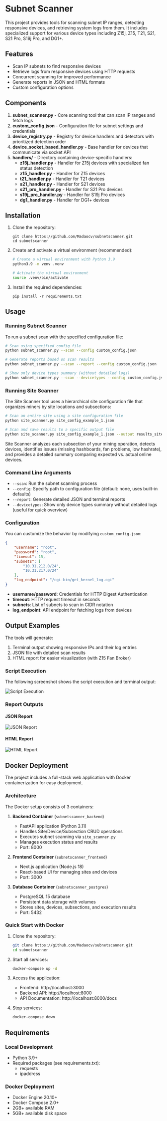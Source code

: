 # Subnet Scanner

This project provides tools for scanning subnet IP ranges, detecting responsive devices, and retrieving system logs from them. It includes specialized support for various device types including Z15j, Z15, T21, S21, S21 Pro, S19j Pro, and DG1+.

## Features

- Scan IP subnets to find responsive devices
- Retrieve logs from responsive devices using HTTP requests
- Concurrent scanning for improved performance
- Generate reports in JSON and HTML formats
- Custom configuration options

## Components

1. **subnet_scanner.py** - Core scanning tool that can scan IP ranges and fetch logs
2. **custom_config.json** - Configuration file for subnet settings and credentials
3. **device_registry.py** - Registry for device handlers and detectors with prioritized detection order
4. **device_socket_based_handler.py** - Base handler for devices that communicate via socket API
5. **handlers/** - Directory containing device-specific handlers:
   - **z15j_handler.py** - Handler for Z15j devices with specialized fan status detection
   - **z15_handler.py** - Handler for Z15 devices
   - **t21_handler.py** - Handler for T21 devices
   - **s21_handler.py** - Handler for S21 devices
   - **s21_pro_handler.py** - Handler for S21 Pro devices
   - **s19j_pro_handler.py** - Handler for S19j Pro devices
   - **dg1_handler.py** - Handler for DG1+ devices

## Installation

1. Clone the repository:
   ```
   git clone https://github.com/Madaocv/subnetscanner.git
   cd subnetscanner
   ```

2. Create and activate a virtual environment (recommended):
   ```bash
   # Create a virtual environment with Python 3.9
   python3.9 -m venv .venv
   
   # Activate the virtual environment
   source .venv/bin/activate
   ```

3. Install the required dependencies:
   ```
   pip install -r requirements.txt
   ```

## Usage

### Running Subnet Scanner

To run a subnet scan with the specified configuration file:

```bash
# Scan using specified config file
python subnet_scanner.py --scan --config custom_config.json

# Generate reports based on scan results
python subnet_scanner.py --scan --report --config custom_config.json

# Show only device types summary (without detailed logs)
python subnet_scanner.py --scan --devicetypes --config custom_config.json
```

### Running Site Scanner

The Site Scanner tool uses a hierarchical site configuration file that organizes miners by site locations and subsections:

```bash
# Scan an entire site using a site configuration file
python site_scanner.py site_config_example_1.json

# Scan and save results to a specific output file
python site_scanner.py site_config_example_1.json --output results_site1.json
```

Site Scanner analyzes each subsection of your mining operation, detects devices, identifies issues (missing hashboards, fan problems, low hashrate), and provides a detailed summary comparing expected vs. actual online devices.

### Command Line Arguments

- `--scan`: Run the subnet scanning process
- `--config`: Specify path to configuration file (default: none, uses built-in defaults)
- `--report`: Generate detailed JSON and terminal reports
- `--devicetypes`: Show only device types summary without detailed logs (useful for quick overview)

### Configuration

You can customize the behavior by modifying `custom_config.json`:

```json
{
    "username": "root",
    "password": "root",
    "timeout": 15,
    "subnets": [
        "10.31.212.0/24",
        "10.31.217.0/24"
    ],
    "log_endpoint": "/cgi-bin/get_kernel_log.cgi"
}
```

- **username/password**: Credentials for HTTP Digest Authentication
- **timeout**: HTTP request timeout in seconds
- **subnets**: List of subnets to scan in CIDR notation
- **log_endpoint**: API endpoint for fetching logs from devices

## Output Examples

The tools will generate:

1. Terminal output showing responsive IPs and their log entries
2. JSON file with detailed scan results
3. HTML report for easier visualization (with Z15 Fan Broker)

### Script Execution

The following screenshot shows the script execution and terminal output:

![Script Execution](img/script.png)

### Report Outputs

#### JSON Report
![JSON Report](img/reportjson.png)

#### HTML Report
![HTML Report](img/reporthtml.png)

## Docker Deployment

The project includes a full-stack web application with Docker containerization for easy deployment.

### Architecture

The Docker setup consists of 3 containers:

1. **Backend Container** (`subnetscanner_backend`)
   - FastAPI application (Python 3.11)
   - Handles Site/Device/Subsection CRUD operations
   - Executes subnet scanning via `site_scanner.py`
   - Manages execution status and results
   - Port: 8000

2. **Frontend Container** (`subnetscanner_frontend`)
   - Next.js application (Node.js 18)
   - React-based UI for managing sites and devices
   - Port: 3000

3. **Database Container** (`subnetscanner_postgres`)
   - PostgreSQL 15 database
   - Persistent data storage with volumes
   - Stores sites, devices, subsections, and execution results
   - Port: 5432

### Quick Start with Docker

1. Clone the repository:
   ```bash
   git clone https://github.com/Madaocv/subnetscanner.git
   cd subnetscanner
   ```

2. Start all services:
   ```bash
   docker-compose up -d
   ```

3. Access the application:
   - Frontend: http://localhost:3000
   - Backend API: http://localhost:8000
   - API Documentation: http://localhost:8000/docs

4. Stop services:
   ```bash
   docker-compose down
   ```

## Requirements

### Local Development
- Python 3.9+
- Required packages (see requirements.txt):
  - requests
  - ipaddress

### Docker Deployment
- Docker Engine 20.10+
- Docker Compose 2.0+
- 2GB+ available RAM
- 5GB+ available disk space
